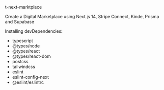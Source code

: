 t-next-marktplace

Create a Digital Marketplace using Next.js 14, Stripe Connect, Kinde, Prisma and Supabase


Installing devDependencies:
- typescript
- @types/node
- @types/react
- @types/react-dom
- postcss
- tailwindcss
- eslint
- eslint-config-next
- @eslint/eslintrc
